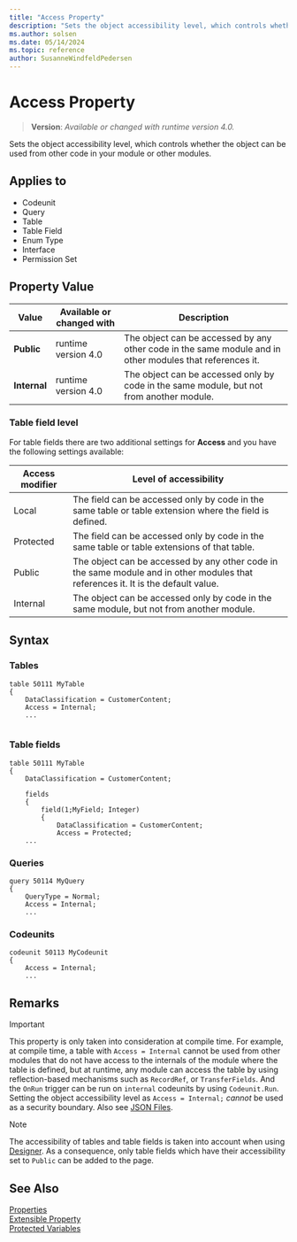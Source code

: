 ```yaml
---
title: "Access Property"
description: "Sets the object accessibility level, which controls whether the object can be used from other code in your module or other modules."
ms.author: solsen
ms.date: 05/14/2024
ms.topic: reference
author: SusanneWindfeldPedersen
---
```

[//]: # (START>DO_NOT_EDIT)
[//]: # (IMPORTANT:Do not edit any of the content between here and the END>DO_NOT_EDIT.)
[//]: # (Any modifications should be made in the .xml files in the ModernDev repo.)
# Access Property
> **Version**: _Available or changed with runtime version 4.0._

Sets the object accessibility level, which controls whether the object can be used from other code in your module or other modules.

## Applies to
-   Codeunit
-   Query
-   Table
-   Table Field
-   Enum Type
-   Interface
-   Permission Set

## Property Value

|Value|Available or changed with|Description|
|-----------|-----------|---------------------------------------|
|**Public**|runtime version 4.0|The object can be accessed by any other code in the same module and in other modules that references it.|
|**Internal**|runtime version 4.0|The object can be accessed only by code in the same module, but not from another module.|

[//]: # (IMPORTANT: END>DO_NOT_EDIT)


### Table field level

For table fields there are two additional settings for **Access** and you have the following settings available:

|Access modifier    |Level of accessibility |
|-------------------|-----------------------|
|Local              |The field can be accessed only by code in the same table or table extension where the field is defined.|
|Protected          |The field can be accessed only by code in the same table or table extensions of that table.|
|Public|The object can be accessed by any other code in the same module and in other modules that references it. It is the default value.|
|Internal|The object can be accessed only by code in the same module, but not from another module.|

## Syntax

### Tables
```AL
table 50111 MyTable
{
    DataClassification = CustomerContent;
    Access = Internal;
    ...
    
```
### Table fields

```AL
table 50111 MyTable
{
    DataClassification = CustomerContent;
        
    fields
    {
        field(1;MyField; Integer)
        {
            DataClassification = CustomerContent;
            Access = Protected;
    ...            

```
### Queries

```AL
query 50114 MyQuery
{
    QueryType = Normal;
    Access = Internal;
    ...
```

### Codeunits

```AL
codeunit 50113 MyCodeunit
{
    Access = Internal;
    ...

```
## Remarks 

> [!IMPORTANT]  
> This property is only taken into consideration at compile time. For example, at compile time, a table with `Access = Internal` cannot be used from other modules that do not have access to the internals of the module where the table is defined, but at runtime, any module can access the table by using reflection-based mechanisms such as `RecordRef`, or `TransferFields`. And the `OnRun` trigger can be run on `internal` codeunits by using `Codeunit.Run`. Setting the object accessibility level as `Access = Internal;` *cannot* be used as a security boundary. Also see [JSON Files](../devenv-json-files.md#appjson-file).

> [!NOTE]
> The accessibility of tables and table fields is taken into account when using [Designer](../devenv-inclient-designer.md). As a consequence, only table fields which have their accessibility set to `Public` can be added to the page. 

## See Also  
[Properties](devenv-properties.md)   
[Extensible Property](devenv-extensible-property.md)   
[Protected Variables](../devenv-protected-variables.md)
